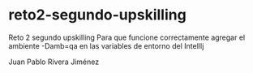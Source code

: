 # reto2-segundo-upskilling
Reto 2 segundo upskilling
Para que funcione correctamente agregar el ambiente -Damb=qa en las variables de entorno del IntellIj

Juan Pablo Rivera Jiménez
